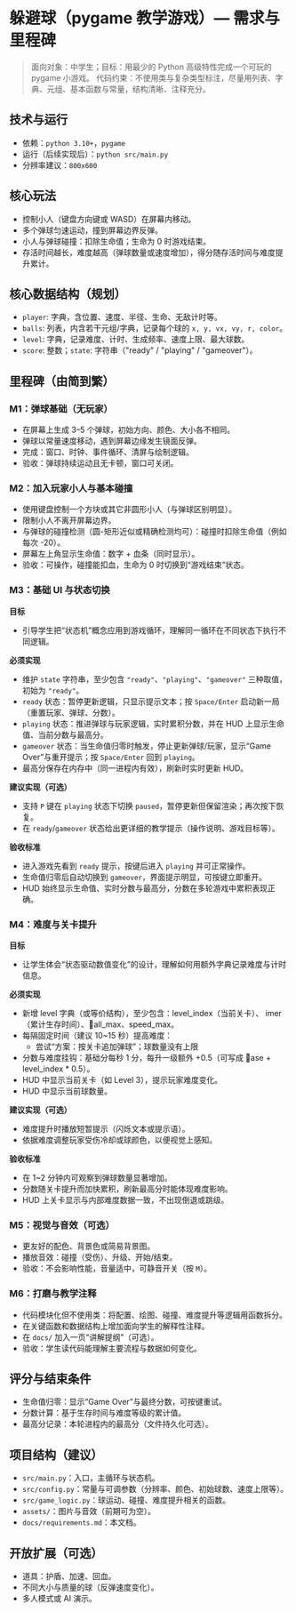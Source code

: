# 躲避球（pygame 教学游戏）— 需求与里程碑

> 面向对象：中学生；目标：用最少的 Python 高级特性完成一个可玩的 pygame 小游戏。
> 代码约束：不使用类与复杂类型标注，尽量用列表、字典、元组、基本函数与常量，结构清晰、注释充分。

## 技术与运行
- 依赖：`python 3.10+`，`pygame`
- 运行（后续实现后）：`python src/main.py`
- 分辨率建议：`800x600`

## 核心玩法
- 控制小人（键盘方向键或 WASD）在屏幕内移动。
- 多个弹球匀速运动，撞到屏幕边界反弹。
- 小人与弹球碰撞：扣除生命值；生命为 0 时游戏结束。
- 存活时间越长，难度越高（弹球数量或速度增加），得分随存活时间与难度提升累计。

## 核心数据结构（规划）
- `player`: 字典，含位置、速度、半径、生命、无敌计时等。
- `balls`: 列表，内含若干元组/字典，记录每个球的 `x, y, vx, vy, r, color`。
- `level`: 字典，记录难度、计时、生成频率、速度上限、最大球数。
- `score`: 整数；`state`: 字符串（"ready" / "playing" / "gameover"）。

## 里程碑（由简到繁）

### M1：弹球基础（无玩家）
- 在屏幕上生成 3–5 个弹球，初始方向、颜色、大小各不相同。
- 弹球以常量速度移动，遇到屏幕边缘发生镜面反弹。
- 完成：窗口、时钟、事件循环、清屏与绘制逻辑。
- 验收：弹球持续运动且无卡顿，窗口可关闭。

### M2：加入玩家小人与基本碰撞
- 使用键盘控制一个方块或其它非圆形小人（与弹球区别明显）。
- 限制小人不离开屏幕边界。
- 与弹球的碰撞检测（圆-矩形近似或精确检测均可）：碰撞时扣除生命值（例如每次 -20）。
- 屏幕左上角显示生命值：数字 + 血条（同时显示）。
- 验收：可操作，碰撞能扣血，生命为 0 时切换到“游戏结束”状态。

### M3：基础 UI 与状态切换
**目标**
- 引导学生把“状态机”概念应用到游戏循环，理解同一循环在不同状态下执行不同逻辑。

**必须实现**
- 维护 `state` 字符串，至少包含 `"ready"`、`"playing"`、`"gameover"` 三种取值，初始为 `"ready"`。
- `ready` 状态：暂停更新逻辑，只显示提示文本；按 `Space/Enter` 启动新一局（重置玩家、弹球、分数）。
- `playing` 状态：推进弹球与玩家逻辑，实时累积分数，并在 HUD 上显示生命值、当前分数与最高分。
- `gameover` 状态：当生命值归零时触发，停止更新弹球/玩家，显示“Game Over”与重开提示；按 `Space/Enter` 回到 `playing`。
- 最高分保存在内存中（同一进程内有效），刷新时实时更新 HUD。

**建议实现（可选）**
- 支持 `P` 键在 `playing` 状态下切换 `paused`，暂停更新但保留渲染；再次按下恢复。
- 在 `ready`/`gameover` 状态给出更详细的教学提示（操作说明、游戏目标等）。

**验收标准**
- 进入游戏先看到 `ready` 提示，按键后进入 `playing` 并可正常操作。
- 生命值归零后自动切换到 `gameover`，界面提示明显，可按键立即重开。
- HUD 始终显示生命值、实时分数与最高分，分数在多轮游戏中累积表现正确。
### M4：难度与关卡提升
**目标**
- 让学生体会“状态驱动数值变化”的设计，理解如何用额外字典记录难度与计时信息。

**必须实现**
- 新增 level 字典（或等价结构），至少包含：level_index（当前关卡）、	imer（累计生存时间）、all_max、speed_max。
- 每隔固定时间（建议 10~15 秒）提高难度：
  - 尝试“方案：按关卡追加弹球”；球数量没有上限 
- 分数与难度挂钩：基础分每秒 1 分，每升一级额外 +0.5（可写成 ase + level_index * 0.5）。
- HUD 中显示当前关卡（如 Level 3），提示玩家难度变化。
- HUD 中显示当前球数量。

**建议实现（可选）**
- 难度提升时播放短暂提示（闪烁文本或提示语）。
- 依据难度调整玩家受伤冷却或球颜色，以便视觉上感知。

**验收标准**
- 在 1~2 分钟内可观察到弹球数量显著增加。
- 分数随关卡提升而加快累积，刷新最高分时能体现难度影响。
- HUD 上关卡显示与内部难度数据一致，不出现倒退或跳级。

### M5：视觉与音效（可选）
- 更友好的配色、背景色或简易背景图。
- 播放音效：碰撞（受伤）、升级、开始/结束。
- 验收：不会影响性能，音量适中，可静音开关（按 `M`）。

### M6：打磨与教学注释
- 代码模块化但不使用类：将配置、绘图、碰撞、难度提升等逻辑用函数拆分。
- 在关键函数和数据结构上增加面向学生的解释性注释。
- 在 `docs/` 加入一页“讲解提纲”（可选）。
- 验收：学生读代码能理解主要流程与数据如何变化。

## 评分与结束条件
- 生命值归零：显示“Game Over”与最终分数，可按键重试。
- 分数计算：基于生存时间与难度等级的累计值。
- 最高分记录：本轮进程内的最高分（文件持久化可选）。

## 项目结构（建议）
- `src/main.py`：入口，主循环与状态机。
- `src/config.py`：常量与可调参数（分辨率、颜色、初始球数、速度上限等）。
- `src/game_logic.py`：球运动、碰撞、难度提升相关的函数。
- `assets/`：图片与音效（前期可为空）。
- `docs/requirements.md`：本文档。

## 开放扩展（可选）
- 道具：护盾、加速、回血。
- 不同大小与质量的球（反弹速度变化）。
- 多人模式或 AI 演示。

